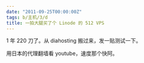 ```yaml
---
date: "2011-09-25T00:00:00Z"
tags: b/主机/3/d
title: 一拍大腿买了个 Linode 的 512 VPS
---
```


1 年 220 刀了。从 diahosting 搬过来，发一贴测试一下。

用日本的代理翻墙看 youtube，速度那个快阿。

